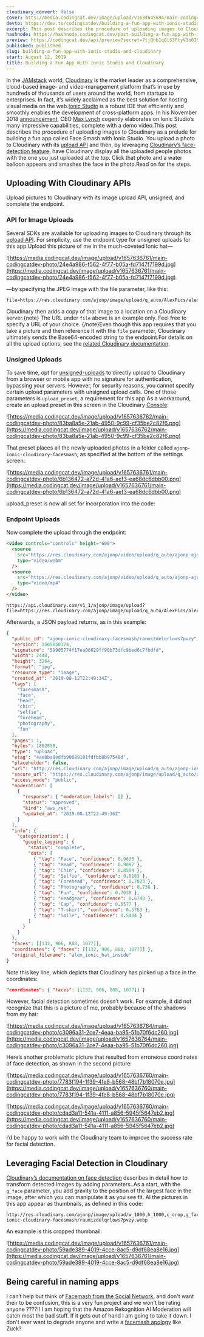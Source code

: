 ```yaml
---
cloudinary_convert: false
cover: htts://media.codingcat.dev/image/upload/v1634645694/main-codingcatdev-photo/az3sscx0cmabt0qerzdq.png
devto: https://dev.to/codingcatdev/building-a-fun-app-with-ionic-studio-and-cloudinary-4fbg
excerpt: This post describes the procedure of uploading images to Cloudinary as a prelude for building a fun app called Face Smash with Ionic Studio.
hashnode: https://hashnode.codingcat.dev/post-building-a-fun-app-with-ionic-studio-and-cloudinary
preview: https://codingcat.dev/api/preview?secret=7tjQhb1qQlS3FtyV3b0I&selectionType=post&selectionSlug=building-a-fun-app-with-ionic-studio-and-cloudinary&_id=5aa56dee922e4b0c9287e5f0d36f9e4e
published: published
slug: building-a-fun-app-with-ionic-studio-and-cloudinary
start: August 12, 2019
title: Building a Fun App With Ionic Studio and Cloudinary
---
```


In the [JAMstack](https://jamstack.org/) world, [Cloudinary](https://cloudinary.com/) is the market leader as a comprehensive, cloud-based image- and video-management platform that’s in use by hundreds of thousands of users around the world, from startups to enterprises. In fact, it’s widely acclaimed as the best solution for hosting visual media on the web.[Ionic Studio](https://ionicframework.com/studio) is a robust IDE that efficiently and smoothly enables the development of cross-platform apps. In his November 2018 [announcement](https://ionicframework.com/blog/announcing-ionic-studio-a-powerful-new-way-to-build-apps/), CEO [Max Lynch](https://twitter.com/maxlynch) cogently elaborates on Ionic Studio’s many impressive capabilities, complete with a demo video.This post describes the procedure of uploading images to Cloudinary as a prelude for building a fun app called Face Smash with Ionic Studio. You upload a photo to Cloudinary with its [upload API](https://cloudinary.com/documentation/image_upload_api_reference) and then, by leveraging [Cloudinary’s face-detection feature](https://cloudinary.com/blog/face_detection_based_cropping), have Cloudinary display all the uploaded people photos with the one you just uploaded at the top. Click that photo and a water balloon appears and smashes the face in the photo.Read on for the steps.

## Uploading With Cloudinary APIs

Upload pictures to Cloudinary with its image upload API, unsigned, and complete the endpoint.

### API for Image Uploads

Several SDKs are available for uploading images to Cloudinary through its [upload API](https://cloudinary.com/documentation/image_upload_api_reference). For simplicity, use the endpoint type for unsigned uploads for this app.Upload this picture of me in the much-coveted Ionic hat—

![https://media.codingcat.dev/image/upload/v1657636761/main-codingcatdev-photo/24e4a986-f562-4f77-b05a-fd7147f7199d.jpg](https://media.codingcat.dev/image/upload/v1657636761/main-codingcatdev-photo/24e4a986-f562-4f77-b05a-fd7147f7199d.jpg)

—by specifying the JPEG image with the file parameter, like this:

```
file=https://res.cloudinary.com/ajonp/image/upload/q_auto/AlexPics/alex_ionic_hat_inside.webp

```

Cloudinary then adds a copy of that image to a location on a Cloudinary server.{note} The URL under `file` above is an example only. Feel free to specify a URL of your choice. {/note}Even though this app requires that you take a picture and then reference it with the `file` parameter, Cloudinary ultimately sends the Base64-encoded string to the endpoint.For details on all the upload options, see the [related Cloudinary documentation](https://cloudinary.com/documentation/upload_images#data_upload_options).

### Unsigned Uploads

To save time, opt for [unsigned-uploads](https://cloudinary.com/documentation/upload_images#unsigned_upload) to directly upload to Cloudinary from a browser or mobile app with no signature for authentication, bypassing your servers. However, for security reasons, you cannot specify certain upload parameters with unsigned upload calls. One of those parameters is `upload_preset`, a requirement for this app.As a workaround, create an upload preset in this screen in the Cloudinary [Console](https://cloudinary.com/console/settings/upload):

![https://media.codingcat.dev/image/upload/v1657636762/main-codingcatdev-photo/83ba8a5e-21ab-4950-9c99-cf35be2c82f6.png](https://media.codingcat.dev/image/upload/v1657636762/main-codingcatdev-photo/83ba8a5e-21ab-4950-9c99-cf35be2c82f6.png)

That preset places all the newly uploaded photos in a folder called `ajonp-ionic-cloudinary-facesmash`, as specified at the bottom of the settings screen:.

![https://media.codingcat.dev/image/upload/v1657636761/main-codingcatdev-photo/6b136472-a72d-41a6-aef3-ea68dc6dbb00.png](https://media.codingcat.dev/image/upload/v1657636761/main-codingcatdev-photo/6b136472-a72d-41a6-aef3-ea68dc6dbb00.png)

upload_preset is now all set for incorporation into the code:

### Endpoint Uploads

Now complete the upload through the endpoint:

```html
<video controls="controls" height="600">
  <source
    src="https://res.cloudinary.com/ajonp/video/upload/q_auto/ajonp-ajonp-com/blog/cloudinary_api_endpoing_upload.webm"
    type="video/webm"
  />
  <source
    src="https://res.cloudinary.com/ajonp/video/upload/q_auto/ajonp-ajonp-com/blog/cloudinary_api_endpoing_upload.mp4"
    type="video/mp4"
  />
</video>

```

```
https://api.cloudinary.com/v1_1/ajonp/image/upload?file=https://res.cloudinary.com/ajonp/image/upload/q_auto/AlexPics/alex_ionic_hat_inside.webp&upload_preset=kuqm4xkg

```

Afterwards, a JSON payload returns, as in this example:

```json
{
  "public_id": "ajonp-ionic-cloudinary-facesmash/raumizdelqrlows7pvzy",
  "version": 1565650174,
  "signature": "59905774f17ea06629ff90b73dfc9bed6c7fbdfd",
  "width": 2448,
  "height": 3264,
  "format": "jpg",
  "resource_type": "image",
  "created_at": "2019-08-12T22:49:34Z",
  "tags": [
    "facesmash",
    "face",
    "head",
    "chin",
    "selfie",
    "forehead",
    "photography",
    "fun"
  ],
  "pages": 1,
  "bytes": 1882858,
  "type": "upload",
  "etag": "4ae8ba0edfb90689101fdfbb8b97548d",
  "placeholder": false,
  "url": "http://res.cloudinary.com/ajonp/image/upload/q_auto/ajonp-ionic-cloudinary-facesmash/raumizdelqrlows7pvzy.webp",
  "secure_url": "https://res.cloudinary.com/ajonp/image/upload/q_auto/ajonp-ionic-cloudinary-facesmash/raumizdelqrlows7pvzy.webp",
  "access_mode": "public",
  "moderation": [
    {
      "response": { "moderation_labels": [] },
      "status": "approved",
      "kind": "aws_rek",
      "updated_at": "2019-08-12T22:49:36Z"
    }
  ],
  "info": {
    "categorization": {
      "google_tagging": {
        "status": "complete",
        "data": [
          { "tag": "Face", "confidence": 0.9635 },
          { "tag": "Head", "confidence": 0.9097 },
          { "tag": "Chin", "confidence": 0.8504 },
          { "tag": "Selfie", "confidence": 0.8183 },
          { "tag": "Forehead", "confidence": 0.7823 },
          { "tag": "Photography", "confidence": 0.738 },
          { "tag": "Fun", "confidence": 0.7039 },
          { "tag": "Headgear", "confidence": 0.6748 },
          { "tag": "Cap", "confidence": 0.6577 },
          { "tag": "T-shirt", "confidence": 0.5763 },
          { "tag": "Smile", "confidence": 0.5404 }
        ]
      }
    }
  },
  "faces": [[132, 906, 808, 1077]],
  "coordinates": { "faces": [[132, 906, 808, 1077]] },
  "original_filename": "alex_ionic_hat_inside"
}
```

Note this key line, which depicts that Cloudinary has picked up a face in the coordinates:

```json
"coordinates": { "faces": [[132, 906, 808, 1077]] }
```

However, facial detection sometimes doesn’t work. For example, it did not recognize that this is a picture of me, probably because of the shadows from my hat:

![https://media.codingcat.dev/image/upload/v1657636764/main-codingcatdev-photo/c3096a31-2ce7-4eaa-ba95-51b70f6dc260.jpg](https://media.codingcat.dev/image/upload/v1657636764/main-codingcatdev-photo/c3096a31-2ce7-4eaa-ba95-51b70f6dc260.jpg)

Here’s another problematic picture that resulted from erroneous coordinates of face detection, as shown in the second picture:

![https://media.codingcat.dev/image/upload/v1657636760/main-codingcatdev-photo/7783f194-1f39-4fe8-b568-48bf7b18070e.jpg](https://media.codingcat.dev/image/upload/v1657636760/main-codingcatdev-photo/7783f194-1f39-4fe8-b568-48bf7b18070e.jpg)

![https://media.codingcat.dev/image/upload/v1657636760/main-codingcatdev-photo/cdad3a11-541a-4111-a856-5945f5647eb2.jpg](https://media.codingcat.dev/image/upload/v1657636760/main-codingcatdev-photo/cdad3a11-541a-4111-a856-5945f5647eb2.jpg)

I’d be happy to work with the Cloudinary team to improve the success rate for facial detection.

## Leveraging Facial Detection in Cloudinary

[Cloudinary’s documentation on face detection](https://cloudinary.com/documentation/face_detection_based_transformations) describes in detail how to transform detected images by adding parameters..As a start, with the `g_face` parameter, you add gravity to the position of the largest face in the image, after which you can manipulate it as you see fit. Al the pictures in this app appear as thumbnails, as defined in this code:

```
http://res.cloudinary.com/ajonp/image/upload/w_1000,h_1000,c_crop,g_face,r_max/w_200/v1565650174/ajonp-ionic-cloudinary-facesmash/raumizdelqrlows7pvzy.webp
```

An example is this cropped thumbnail:

![https://media.codingcat.dev/image/upload/v1657636761/main-codingcatdev-photo/59ade389-4019-4cce-8ac5-d9df68ea8e16.jpg](https://media.codingcat.dev/image/upload/v1657636761/main-codingcatdev-photo/59ade389-4019-4cce-8ac5-d9df68ea8e16.jpg)

## Being careful in naming apps

I can’t help but think of [Facemash from the Social Network](https://youtu.be/VSKoVsHs_Ko), and don't want their to be confusion, this is a very fun project and we won't be rating anyone ????!! I am hoping that the Amazon Rekognition AI Moderation will catch most the bad stuff. If it gets out of hand I am going to take it down. I don't ever want to degrade anyone and write a [facemash apology](https://www.thecrimson.com/article/2003/11/19/facemash-creator-survives-ad-board-the/) like Zuck?